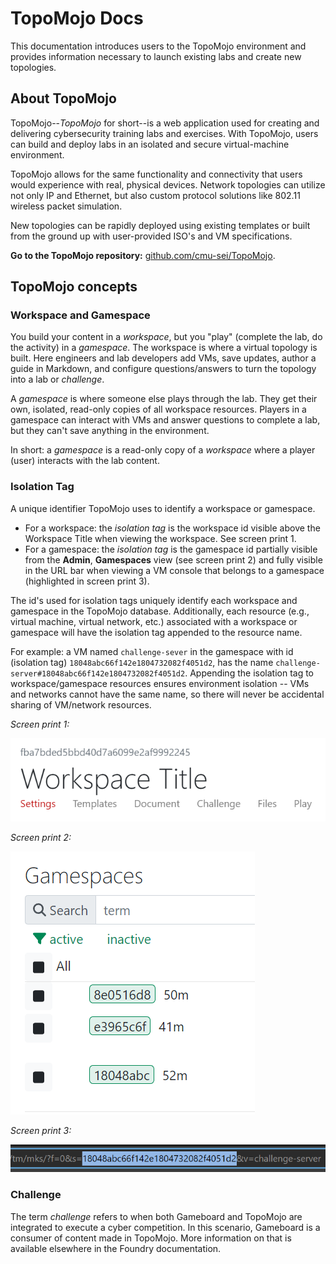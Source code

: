 # TopoMojo Docs

This documentation introduces users to the TopoMojo environment and provides information necessary to launch existing labs and create new topologies.

## About TopoMojo

TopoMojo--*TopoMojo* for short--is a web application used for creating and delivering cybersecurity training labs and exercises. With TopoMojo, users can build and deploy labs in an isolated and secure virtual-machine environment.

TopoMojo allows for the same functionality and connectivity that users would experience with real, physical devices. Network topologies can utilize not only IP and Ethernet, but also custom protocol solutions like 802.11 wireless packet simulation.

New topologies can be rapidly deployed using existing templates or built from the ground up with user-provided ISO's and VM specifications.

**Go to the TopoMojo repository:** [github.com/cmu-sei/TopoMojo](https://github.com/cmu-sei/TopoMojo).

## TopoMojo concepts

### Workspace and Gamespace

You build your content in a *workspace*, but you "play" (complete the lab, do the activity) in a *gamespace*. The workspace is where a virtual topology is built. Here engineers and lab developers add VMs, save updates, author a guide in Markdown, and configure questions/answers to turn the topology into a lab or *challenge*.

A *gamespace* is where someone else plays through the lab. They get their own, isolated, read-only copies of all workspace resources. Players in a gamespace can interact with VMs and answer questions to complete a lab, but they can't save anything in the environment.

In short: a *gamespace* is a read-only copy of a *workspace* where a player (user) interacts with the lab content.

### Isolation Tag

A unique identifier TopoMojo uses to identify a workspace or gamespace.

- For a workspace: the *isolation tag* is the workspace id visible above the Workspace Title when viewing the workspace. See screen print 1.
- For a gamespace: the *isolation tag* is the gamespace id partially visible from the **Admin**, **Gamespaces** view (see screen print 2) and fully visible in the URL bar when viewing a VM console that belongs to a gamespace (highlighted in screen print 3).

The id's used for isolation tags uniquely identify each workspace and gamespace in the TopoMojo database. Additionally, each resource (e.g., virtual machine, virtual network, etc.) associated with a workspace or gamespace will have the isolation tag appended to the resource name.

For example: a VM named `challenge-sever` in the gamespace with id (isolation tag) `18048abc66f142e1804732082f4051d2`, has the name `challenge-server#18048abc66f142e1804732082f4051d2`. Appending the isolation tag to workspace/gamespace resources ensures environment isolation -- VMs and networks cannot have the same name, so there will never be accidental sharing of VM/network resources.

*Screen print 1:*

![workspace isolation tag](img/iso-tag-ws.png)

*Screen print 2:*

![gamespace isolation tag](img/iso-tag-gs.png)

*Screen print 3:*

![isolation tag url](img/iso-tag-url.png)

### Challenge

The term *challenge* refers to when both Gameboard and TopoMojo are integrated to execute a cyber competition. In this scenario, Gameboard is a consumer of content made in TopoMojo. More information on that is available elsewhere in the Foundry documentation.